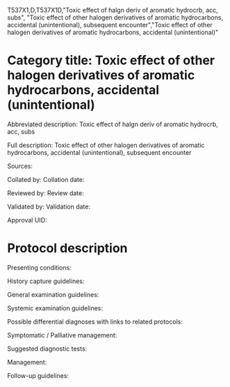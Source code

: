 T537X1,D,T537X1D,"Toxic effect of halgn deriv of aromatic hydrocrb, acc, subs", "Toxic effect of other halogen derivatives of aromatic hydrocarbons, accidental (unintentional), subsequent encounter","Toxic effect of other halogen derivatives of aromatic hydrocarbons, accidental (unintentional)"
# Category title: Toxic effect of other halogen derivatives of aromatic hydrocarbons, accidental (unintentional)

Abbreviated description: Toxic effect of halgn deriv of aromatic hydrocrb, acc, subs

Full description: Toxic effect of other halogen derivatives of aromatic hydrocarbons, accidental (unintentional), subsequent encounter

Sources:

Collated by:
Collation date:

Reviewed by:
Review date:

Validated by:
Validation date:

Approval UID:

# Protocol description

Presenting conditions:

History capture guidelines:

General examination guidelines:

Systemic examination guidelines:

Possible differential diagnoses with links to related protocols:

Symptomatic / Palliative management:

Suggested diagnostic tests:

Management:

Follow-up guidelines:
